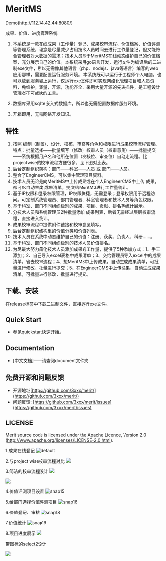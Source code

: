 # MeritMS

Demo(http://112.74.42.44:8080/)

成果、价值、进度管理系统
1. 本系统是一款在线成果（工作量）登记、成果校审流程、价值档案、价值评测等管理系统，理念是尽量减少占用技术人员时间去进行工作量登记，但又能符合管理者对大数据的需求；技术人员基于MeritMS在线动态维护自己的价值档案，充分展示自己的价值。本系统采用go语言开发，运行文件为编译后的二进制exe文件，所以无需像其他语言（php、nodejs、java等语言）编写的web应用那样，需要配置运行服务环境。 本系统既可以运行于工程师个人电脑，也可以放到服务器上运行，仅运行exe文件即可实现网络化管理项目和人员资料，免维护，轻量，开源，功能齐全，采用大量开源的先进插件，是工程设计管理者不可或缺的工具。

2. 数据库采用sqlite嵌入式数据库，所以也无需配置数据库服务环境。

3. 开箱即用，无需网络开发知识。


## 特性

1. 按照 编制（制图）、设计、校核、审查等角色和权限进行成果校审流程管理。特点：批量选择——批量填写（修改）校审人员（校审意见）——批量提交——系统根据用户名和他所在位置（校核位、审查位）自动走流程。比projectwise的校审流程方便很多，见下图对比表。
2. 后台定制组织架构：部门——科室——人员 或 部门——人员。
3. 整合了EngineerCMS，可以集中管理项目资料。
4. 技术人员无论是向MeritMS中上传成果或在个人EngineerCMS中上传 成果，都可以自动生成 成果清单，提交给MeritMS进行工作量统计。
5. 基于IP权限和登录权限管理，IP权限快捷，无需登录；登录权限用于远程访问。可定制系统管理员、部门管理者、科室管理者和技术人员等角色权限。
6. 基于科室、部门不同组织级别的成果、项目、贡献、排名等统计展示。
7. 分技术人员和系统管理员2种批量添加 成果列表，后者无需经过层层校审流程，直接进入统计。
8. 成果校审流程中提供附件链接和校审意见填写。
9. 后台定制组织结构里的价值分类和价值列表。
10. 技术人员在系统中动态维护自己的价值：注册、获奖、负责人、科研……。
11. 基于科室、部门不同组织级别的技术人员价值排名。
12. 为尽最大努力简化技术人员添加成果的工作量，提供了5种添加方式：1、手工添加；2、自己导入excel表格中成果清单；3、交给管理员导入excel中的成果清单，省去校审流程；4、想MeritMS中上传成果，自动生成成果清单，可批量进行修改，批量进行提交；5、在EngineerCMS中上传成果，自动生成成果清单，可批量进行修改，批量进行提交。

## 下载、安装

在release标签中下载二进制文件，直接运行exe文件。

## Quick Start

* 参见quickstart快速开始。

## Documentation

* [中文文档]——请查阅document文件夹

## 免费开源和问题反馈

* 开源地址[https://github.com/3xxx/merit/](https://github.com/3xxx/merit/)
* 问题反馈: [https://github.com/3xxx/merit/issues](https://github.com/3xxx/merit/issues)

## LICENSE

Merit source code is licensed under the Apache Licence, Version 2.0
(http://www.apache.org/licenses/LICENSE-2.0.html).

1.成果在线登记
![default](https://user-images.githubusercontent.com/10678867/35192561-dd749b32-fecf-11e7-8b58-03a0e037e3c8.png)

2.与project wise校审流程对比
![](https://user-images.githubusercontent.com/10678867/33466124-e8c03198-d686-11e7-8359-b394064e6c39.png)

3.简洁的校审流程设计
![](https://user-images.githubusercontent.com/10678867/33466220-7401580e-d687-11e7-84f0-758e3c4be83d.png)

![](https://user-images.githubusercontent.com/10678867/33466218-73d4e562-d687-11e7-971c-47d6613d1699.png)

4.价值评测项目设置
![snap15](https://user-images.githubusercontent.com/10678867/35192570-1602be52-fed0-11e7-84a3-480c7c64e26a.png)

5.给部门选择价值评测项目
![snap16](https://user-images.githubusercontent.com/10678867/35192571-1c745502-fed0-11e7-87d0-0b4ef514ce21.png)

6.价值登记、审核
![snap18](https://user-images.githubusercontent.com/10678867/35192567-085a6282-fed0-11e7-9b31-009e2320013f.png)

7.价值统计
![snap19](https://user-images.githubusercontent.com/10678867/35192563-f509b2a0-fecf-11e7-9c8c-b706bc9f2713.png)

8.项目进度展示
![](https://cloud.githubusercontent.com/assets/10678867/25748417/8dc743b0-31dd-11e7-920f-8a54f7e5b23d.png)

带图标的select2设计

![](https://user-images.githubusercontent.com/10678867/31264191-fe325a56-aa99-11e7-9689-5cc1c130de85.gif)
